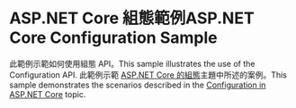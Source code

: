 # <a name="aspnet-core-configuration-sample"></a><span data-ttu-id="5abb6-101">ASP.NET Core 組態範例</span><span class="sxs-lookup"><span data-stu-id="5abb6-101">ASP.NET Core Configuration Sample</span></span>

<span data-ttu-id="5abb6-102">此範例示範如何使用組態 API。</span><span class="sxs-lookup"><span data-stu-id="5abb6-102">This sample illustrates the use of the Configuration API.</span></span> <span data-ttu-id="5abb6-103">此範例示範 [ASP.NET Core 的組態](https://docs.microsoft.com/aspnet/core/fundamentals/configuration)主題中所述的案例。</span><span class="sxs-lookup"><span data-stu-id="5abb6-103">This sample demonstrates the scenarios described in the [Configuration in ASP.NET Core](https://docs.microsoft.com/aspnet/core/fundamentals/configuration) topic.</span></span>
